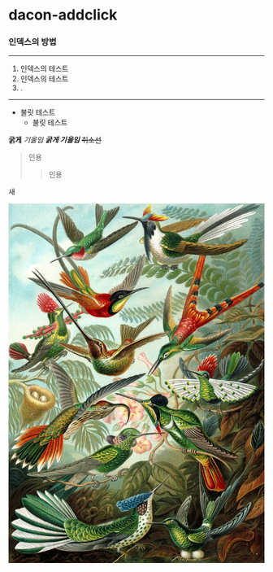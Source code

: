 # dacon-addclick

### 인덱스의 방법

---

1. 인덱스의 테스트
2. 인덱스의 테스트
3. .

---
* 불릿 테스트
  * 불릿 테스트

**굵게** *기울임* ***굵게 기울임*** ~~취소선~~

>인용
>>인용



새

![새](https://github.com/fire-on/dacon-addclick/blob/main/ehb.jpg)
